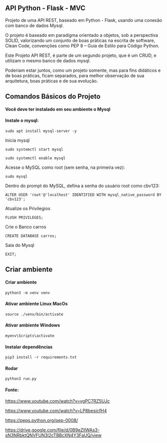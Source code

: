 ## API Python - Flask - MVC

Projeto de uma API REST, baseado em Python - Flask, usando uma conexão com banco de dados Mysql. 

O projeto é baseado em paradigma orientado a objetos, sob a perspectiva SOLID, valorizando um conjunto de boas práticas na escrita de software, Clean Code, convenções como PEP 8 – Guia de Estilo para Código Python.

Este Projeto API REST, é parte de um segundo projeto, que é um CRUD, e utilizam o mesmo banco de dados mysql. 

Poderiam estar juntos, como um projeto somente, mas para fins didáticos e de boas práticas, ficam separados, para melhor observação de sua arquitetura, boas práticas e de sua evolução.

## Comandos Básicos do Projeto

#### Você deve ter instalado em seu ambiente o Mysql


#### Instale o mysql:

    sudo apt install mysql-server -y

Inicia mysql

    sudo systemctl start mysql
    
    sudo systemctl enable mysql  
    
Acesse o MySQL como root (sem senha, na primeira vez):

    sudo mysql  

Dentro do prompt do MySQL, defina a senha do usuário root como cbv123:

    ALTER USER 'root'@'localhost' IDENTIFIED WITH mysql_native_password BY 'cbv123';  
    
Atualize os Privilegios

    FLUSH PRIVILEGES;  
    
Crie o Banco carros

    CREATE DATABASE carros;  
    
 Saia do Mysql

    EXIT;  

## Criar ambiente

#### Criar ambiente

    python3 -m venv venv

#### Ativar ambiente Linux MacOs

    source ./venv/bin/activate

#### Ativar ambiente Windows

    myenv\Scripts\activate

#### Instalar dependências

    pip3 install -r requirements.txt

#### Rodar

    python3 run.py


#### Fonte:

https://www.youtube.com/watch?v=vgPC7RZ5UJc

https://www.youtube.com/watch?v=LP8besicfH4

https://peps.python.org/pep-0008/

https://drive.google.com/file/d/0B9eZlIWAs3-sN3NRbktQNVFUN3l2cTBBcXN4Y3FaUQ/view
